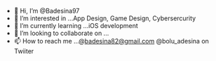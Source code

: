- 👋 Hi, I’m @Badesina97
- 👀 I’m interested in ...App Design, Game Design, Cybersercurity
- 🌱 I’m currently learning ...iOS development 
- 💞️ I’m looking to collaborate on ...
- 📫 How to reach me ...@badesina82@gmail.com @bolu_adesina on Twiiter


<!---
Badesina97/Badesina97 is a ✨ special ✨ repository because its `README.md` (this file) appears on your GitHub profile.
You can click the Preview link to take a look at your changes.
--->

